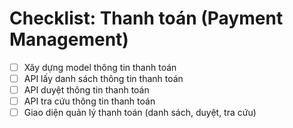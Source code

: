 # Checklist: Thanh toán (Payment Management)

- [ ] Xây dựng model thông tin thanh toán
- [ ] API lấy danh sách thông tin thanh toán
- [ ] API duyệt thông tin thanh toán
- [ ] API tra cứu thông tin thanh toán
- [ ] Giao diện quản lý thanh toán (danh sách, duyệt, tra cứu)
